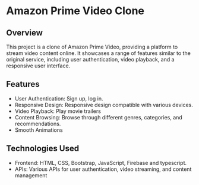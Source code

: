 # Amazon Prime Video Clone
## Overview

This project is a clone of Amazon Prime Video, providing a platform to stream video content online. It showcases a range of features similar to the original service, including user authentication, video playback, and a responsive user interface.

## Features

* User Authentication: Sign up, log in.
* Responsive Design: Responsive design compatible with various devices.
* Video Playback: Play movie trailers
* Content Browsing: Browse through different genres, categories, and recommendations.
* Smooth Animations

## Technologies Used

* Frontend: HTML, CSS, Bootstrap, JavaScript, Firebase and typescript.
* APIs: Various APIs for user authentication, video streaming, and content management
